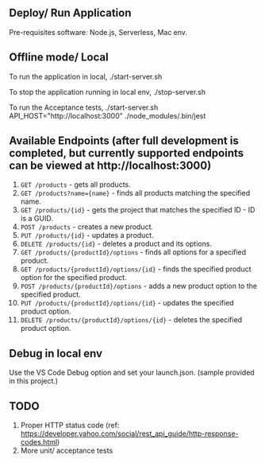## Deploy/ Run Application

Pre-requisites software:
Node.js, Serverless, Mac env.

## Offline mode/ Local

To run the application in local,
./start-server.sh

To stop the application running in local env,
./stop-server.sh

To run the Acceptance tests,
./start-server.sh
API_HOST="http://localhost:3000" ./node_modules/.bin/jest

## Available Endpoints (after full development is completed, but currently supported endpoints can be viewed at http://localhost:3000)

1. `GET /products` - gets all products.
2. `GET /products?name={name}` - finds all products matching the specified name.
3. `GET /products/{id}` - gets the project that matches the specified ID - ID is a GUID.
4. `POST /products` - creates a new product.
5. `PUT /products/{id}` - updates a product.
6. `DELETE /products/{id}` - deletes a product and its options.
7. `GET /products/{productId}/options` - finds all options for a specified product.
8. `GET /products/{productId}/options/{id}` - finds the specified product option for the specified product.
9. `POST /products/{productId}/options` - adds a new product option to the specified product.
10. `PUT /products/{productId}/options/{id}` - updates the specified product option.
11. `DELETE /products/{productId}/options/{id}` - deletes the specified product option.

## Debug in local env
Use the VS Code Debug option and set your launch.json. (sample provided in this project.)

## TODO
1. Proper HTTP status code (ref: https://developer.yahoo.com/social/rest_api_guide/http-response-codes.html)
2. More unit/ acceptance tests